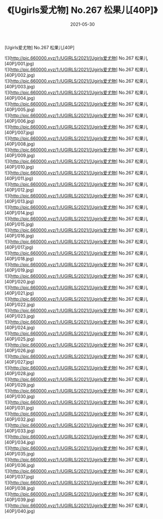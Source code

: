 ﻿---
layout: post
title:  《[Ugirls爱尤物] No.267 松果儿[40P]》
date:   2021-05-30
img: http://pic.660000.xyz/1:/UGIRLS/2021/[Ugirls爱尤物] No.267 松果儿[40P]/000.jpg
categories: [美女, 清纯, 唯美]
---

[Ugirls爱尤物] No.267 松果儿[40P]

  ![](http://pic.660000.xyz/1:/UGIRLS/2021/[Ugirls爱尤物] No.267 松果儿[40P]/001.jpg) <br> ![](http://pic.660000.xyz/1:/UGIRLS/2021/[Ugirls爱尤物] No.267 松果儿[40P]/002.jpg) <br> ![](http://pic.660000.xyz/1:/UGIRLS/2021/[Ugirls爱尤物] No.267 松果儿[40P]/003.jpg) <br> ![](http://pic.660000.xyz/1:/UGIRLS/2021/[Ugirls爱尤物] No.267 松果儿[40P]/004.jpg) <br> ![](http://pic.660000.xyz/1:/UGIRLS/2021/[Ugirls爱尤物] No.267 松果儿[40P]/005.jpg) <br> ![](http://pic.660000.xyz/1:/UGIRLS/2021/[Ugirls爱尤物] No.267 松果儿[40P]/006.jpg) <br> ![](http://pic.660000.xyz/1:/UGIRLS/2021/[Ugirls爱尤物] No.267 松果儿[40P]/007.jpg) <br> ![](http://pic.660000.xyz/1:/UGIRLS/2021/[Ugirls爱尤物] No.267 松果儿[40P]/008.jpg) <br> ![](http://pic.660000.xyz/1:/UGIRLS/2021/[Ugirls爱尤物] No.267 松果儿[40P]/009.jpg) <br> ![](http://pic.660000.xyz/1:/UGIRLS/2021/[Ugirls爱尤物] No.267 松果儿[40P]/010.jpg) <br> ![](http://pic.660000.xyz/1:/UGIRLS/2021/[Ugirls爱尤物] No.267 松果儿[40P]/011.jpg) <br> ![](http://pic.660000.xyz/1:/UGIRLS/2021/[Ugirls爱尤物] No.267 松果儿[40P]/012.jpg) <br> ![](http://pic.660000.xyz/1:/UGIRLS/2021/[Ugirls爱尤物] No.267 松果儿[40P]/013.jpg) <br> ![](http://pic.660000.xyz/1:/UGIRLS/2021/[Ugirls爱尤物] No.267 松果儿[40P]/014.jpg) <br> ![](http://pic.660000.xyz/1:/UGIRLS/2021/[Ugirls爱尤物] No.267 松果儿[40P]/015.jpg) <br> ![](http://pic.660000.xyz/1:/UGIRLS/2021/[Ugirls爱尤物] No.267 松果儿[40P]/016.jpg) <br> ![](http://pic.660000.xyz/1:/UGIRLS/2021/[Ugirls爱尤物] No.267 松果儿[40P]/017.jpg) <br> ![](http://pic.660000.xyz/1:/UGIRLS/2021/[Ugirls爱尤物] No.267 松果儿[40P]/018.jpg) <br> ![](http://pic.660000.xyz/1:/UGIRLS/2021/[Ugirls爱尤物] No.267 松果儿[40P]/019.jpg) <br> ![](http://pic.660000.xyz/1:/UGIRLS/2021/[Ugirls爱尤物] No.267 松果儿[40P]/020.jpg) <br> ![](http://pic.660000.xyz/1:/UGIRLS/2021/[Ugirls爱尤物] No.267 松果儿[40P]/021.jpg) <br> ![](http://pic.660000.xyz/1:/UGIRLS/2021/[Ugirls爱尤物] No.267 松果儿[40P]/022.jpg) <br> ![](http://pic.660000.xyz/1:/UGIRLS/2021/[Ugirls爱尤物] No.267 松果儿[40P]/023.jpg) <br> ![](http://pic.660000.xyz/1:/UGIRLS/2021/[Ugirls爱尤物] No.267 松果儿[40P]/024.jpg) <br> ![](http://pic.660000.xyz/1:/UGIRLS/2021/[Ugirls爱尤物] No.267 松果儿[40P]/025.jpg) <br> ![](http://pic.660000.xyz/1:/UGIRLS/2021/[Ugirls爱尤物] No.267 松果儿[40P]/026.jpg) <br> ![](http://pic.660000.xyz/1:/UGIRLS/2021/[Ugirls爱尤物] No.267 松果儿[40P]/027.jpg) <br> ![](http://pic.660000.xyz/1:/UGIRLS/2021/[Ugirls爱尤物] No.267 松果儿[40P]/028.jpg) <br> ![](http://pic.660000.xyz/1:/UGIRLS/2021/[Ugirls爱尤物] No.267 松果儿[40P]/029.jpg) <br> ![](http://pic.660000.xyz/1:/UGIRLS/2021/[Ugirls爱尤物] No.267 松果儿[40P]/030.jpg) <br> ![](http://pic.660000.xyz/1:/UGIRLS/2021/[Ugirls爱尤物] No.267 松果儿[40P]/031.jpg) <br> ![](http://pic.660000.xyz/1:/UGIRLS/2021/[Ugirls爱尤物] No.267 松果儿[40P]/032.jpg) <br> ![](http://pic.660000.xyz/1:/UGIRLS/2021/[Ugirls爱尤物] No.267 松果儿[40P]/033.jpg) <br> ![](http://pic.660000.xyz/1:/UGIRLS/2021/[Ugirls爱尤物] No.267 松果儿[40P]/034.jpg) <br> ![](http://pic.660000.xyz/1:/UGIRLS/2021/[Ugirls爱尤物] No.267 松果儿[40P]/035.jpg) <br> ![](http://pic.660000.xyz/1:/UGIRLS/2021/[Ugirls爱尤物] No.267 松果儿[40P]/036.jpg) <br> ![](http://pic.660000.xyz/1:/UGIRLS/2021/[Ugirls爱尤物] No.267 松果儿[40P]/037.jpg) <br> ![](http://pic.660000.xyz/1:/UGIRLS/2021/[Ugirls爱尤物] No.267 松果儿[40P]/038.jpg) <br> ![](http://pic.660000.xyz/1:/UGIRLS/2021/[Ugirls爱尤物] No.267 松果儿[40P]/039.jpg) <br> ![](http://pic.660000.xyz/1:/UGIRLS/2021/[Ugirls爱尤物] No.267 松果儿[40P]/040.jpg) <br>